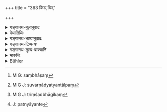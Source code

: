 +++
title = "363 किञ् चिद्"

+++

<details><summary>गङ्गानथ-मूलानुवादः</summary>

Yet he who secretly carries on conversation with these women, or with maidservants devoted to one master, or with female ascetics, should be made to pay something.—(363)
</details>

<details><summary>मेधातिथिः</summary>

**रहो** ऽप्रकाशं विजने देशे चारणनारीभिः **संभाषां**[^२४३] कुर्वन् **किंचित्** सुवर्णाद् अत्यन्ताल्पं[^२४४] स त्रिंशद्भागादिकं[^२४५] जातिप्रतिष्ठाने अपेक्ष्य दण्ड्यः । यतो न परिपूर्णं तासु वेश्यात्वम् । भर्तृभिर् अनुज्ञाता हि ताः प्रणयन्ते[^२४६] । तत्र भर्तृविज्ञानार्थं दूतीमुखेन व्यवहर्तव्यम् । न तु साक्षात् ताभिर् अस्वतन्त्रत्वात् । प्रकाशं तु नृत्यन्तीनां गायन्तीनां वाभिनयतालादिनिरूपणावसरे कीदृशम् एतद् इत्यादिप्रश्नद्वारं संभाषणम् अनिषिद्धम् । 


[^२४६]:
     J: patnyāyante


[^२४५]:
     M G J: triṃśadbhāgikaṃ


[^२४४]:
     M G J: suvarṇādyatyantālpaṃ


[^२४३]:
     M G: saṃbhāṣaṃ

**प्रेष्या** दास्यः सप्तभिर् दासयोनिभिर् उपनताः । एकं भजन्ते **एकभक्ता** एकेनावरुद्धाः । तत्रान्यो ऽप्य् अस्ति दण्डलेशः । 


- किं पुनर् अयं दासीशब्दः संबन्धिशब्दो य एव यस्याः स्वामी तस्यैव दासी उत सूपकारादिशब्दवत् कर्ममूलकः ।

इह तावद् आद्या एव स्थितिः, विशेषणोपादाने ऽसामर्थ्यात् । या यस्य दासी वेश्यावच् चानैः संसृज्यते, राजदासीव दासी वा,[^२४७] सा निगृह्यन्ते[^२४८] । सा चेन् नावरुद्धा न दोषः संग्रहणे । अवरुद्धायाम् अनेन दण्ड उक्तः । रिक्थविभागे[^२४९] चैतन् निपुणं वक्ष्यामः ।   

**प्रव्रतिजाः** अरक्षकाः शीलमित्रादयः । ता हि कामुक इव लिङ्गप्रच्छन्नाः[^२५०] ॥ ८.३६३ ॥
</details>

<details><summary>गङ्गानथ-भाष्यानुवादः</summary>

‘*Secretly*’—not in public, but in a solitary spot;—he who carries on conversation with the women of dancers and singers,—should be fined ‘*something*’—*i.e*., some small amount of gold—the thirtieth part of a ‘*suvarṇa*’ or some such thing; the exact amount being determined in conformity with the caste of the party concerned and the circumstances attending each case. The reason why some punishment is necessary lies in the fact that the women concerned are not entirely public women,—it is with the permission of their husbands that they admit paramours. It is on account of this fact of their not being independent that they should be approached, not directly, but through a go-between; for the purpose of ascertaining if the mesalliance has the husband’s sanction.

Holding conversation with them *openly* however,—when for instance, they are dancing and singing, and they are questioned regarding the tune or the timing and other details of the song,—this is not forbidden.

‘*Maidservant*’ is *slave-girl*; acquired by any one of the seven methods of acquiring slaves.

‘*Devoted to one master*,’—*i.e*., those that are the kept mistresses of any one man.

In the case of these last there is some ground for other kinds of punishment also.

“Is the term ‘maidservant’ meant to be a relative term,—meaning the slave owned by a certain master P Or does it denote simply a *servant*, just like such terms as ‘cook’ and the like?”

In the present context the term is used in the former sense The meaning being that when some one has intercourse with a slave girl or a prostitute kept by another man,—such woman is punished, just as a king’s slave would be. If however the girl has not been ‘kept’ by any one, then there is no wrong done. As the present text prescribes the punishment to be inflicted for ‘adultery’ with a woman ‘kept’ by another man.

We shall explain this in greater detail under the section on division of property.

‘*Female ascetics*,’—those having no guardian to look after them,
*e.g*., *Śilamitrā* and so forth (?) These women hide their lascivious
tendencies under the cloak of asceticism.—(363)
</details>

<details><summary>गङ्गानथ-टिप्पन्यः</summary>

‘*Pravrajitāsu*’—‘Women without protectors’ (Medhātithi);—‘Female mendicants (Nārāyaṇa);—‘nuns’ (Kulluka);—‘Buddhist and other nuns’ (Rāghavānanda and Rāmacandra).

This verse is quoted in *Vivādaratnākara* (p. 387), to the effect that even in the case of the said women, if the man holds conversation secretly, he is to be punished. It adds the following notes:—‘*Praiṣyāsu*,’ slave-girls,—‘*ekabhaktāsu*,’ a woman kept by one man only,—‘*pravrajitāsu*,’ ‘Buddhist and other nuns’;—‘*kiñcit*, *i*.
*e*., something less than the ‘*Suvarṇa*’ which has been prescribed (in
verse 361) as the fine.

It is quoted in *Bālambhaṭṭī* (p. 285), to the effect that even in the case of the wives of actors and the rest, if a man holds conversation in solitary places, he should be fined some little amount; as these also are ‘wives of other men;’ similarly some little fine is to be imposed for conversing with such women as kept slave-girls, nuns and so forth.
</details>

<details><summary>गङ्गानथ-तुल्य-वाक्यानि</summary>

**(verses 8.362-363)  
**

See Comparative notes for [Verse 8.362].
</details>

<details><summary>भारुचिः</summary>

**रह** इति चैतद् विशेषणं सर्वशेषम् ॥ ८.३६२ ॥

_स्त्रीप्रसङ्गाच् च कन्यागतम् अपीदम् उच्यते ।_
</details>

<details><summary>Bühler</summary>

363	Yet he who secretly converses with such women, or with female slaves kept by one (master), and with female ascetics, shall be compelled to pay a small fine.
</details>
